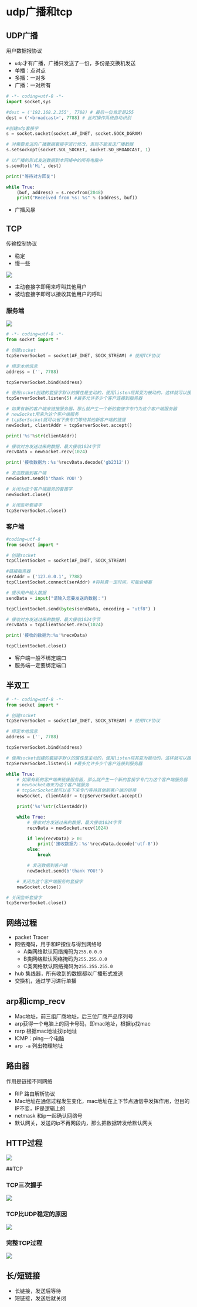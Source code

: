 # udp广播和tcp

## UDP广播

用户数据报协议

* `udp`才有广播，广播只发送了一份，多份是交换机发送
* 单播：点对点
* 多播：一对多
* 广播：一对所有

```python
# -*- coding=utf-8 -*-
import socket,sys

#dest = ('192.168.2.255', 7788) # 最后一位肯定是255
dest = ('<broadcast>', 7788) # 此时操作系统自动识别

#创建udp套接字
s = socket.socket(socket.AF_INET, socket.SOCK_DGRAM)

# 对需要发送的广播数据套接字进行修改，否则不能发送广播数据
s.setsockopt(socket.SOL_SOCKET, socket.SO_BROADCAST, 1)

# 以广播的形式发送数据到本网络中的所有电脑中
s.sendto(b'Hi', dest)

print("等待对方回复")

while True:
    (buf, address) = s.recvfrom(2048)
    print("Received from %s: %s" % (address, buf))
```

* 广播风暴

## TCP

传输控制协议

* 稳定
* 慢一些

![](./img/tcp通信.png)

* 主动套接字即用来呼叫其他用户
* 被动套接字即可以接收其他用户的呼叫

### 服务端

![](./img/socket.jpg)

````python
# -*- coding=utf-8 -*-
from socket import *

# 创建socket
tcpServerSocket = socket(AF_INET, SOCK_STREAM) # 使用TCP协议

# 绑定本地信息
address = ('', 7788)

tcpServerSocket.bind(address)

# 使用socket创建的套接字默认的属性是主动的，使用listen将其变为被动的，这样就可以接收
tcpServerSocket.listen(5) #最多允许多少个客户连接到服务器

# 如果有新的客户端来链接服务器，那么就产生一个新的套接字专门为这个客户端服务器
# newSocket用来为这个客户端服务
# tcpSerSocket就可以省下来专门等待其他新客户端的链接
newSocket, clientAddr = tcpServerSocket.accept()

print('%s'%str(clientAddr))

# 接收对方发送过来的数据，最大接收1024字节
recvData = newSocket.recv(1024)

print('接收数据为：%s'%recvData.decode('gb2312'))

# 发送数据到客户端
newSocket.send(b'thank YOU!')

# 关闭为这个客户端服务的套接字
newSocket.close()

# 关闭监听套接字
tcpServerSocket.close()
````

### 客户端

```python
#coding=utf-8
from socket import *

# 创建socket
tcpClientSocket = socket(AF_INET, SOCK_STREAM)

#链接服务器
serAddr = ('127.0.0.1', 7788)
tcpClientSocket.connect(serAddr) #将耗费一定时间，可能会堵塞

# 提示用户输入数据
sendData = input("请输入您要发送的数据：")

tcpClientSocket.send(bytes(sendData, encoding = "utf8") )

# 接收对方发送过来的数据，最大接收1024字节
recvData = tcpClientSocket.recv(1024)

print('接收的数据为:%s'%recvData)

tcpClientSocket.close()
```

* 客户端一般不绑定端口
* 服务端一定要绑定端口

## 半双工

```python
# -*- coding=utf-8 -*-
from socket import *

# 创建socket
tcpServerSocket = socket(AF_INET, SOCK_STREAM) # 使用TCP协议

# 绑定本地信息
address = ('', 7788)

tcpServerSocket.bind(address)

# 使用socket创建的套接字默认的属性是主动的，使用listen将其变为被动的，这样就可以接收
tcpServerSocket.listen(5) #最多允许多少个客户连接到服务器

while True:
    # 如果有新的客户端来链接服务器，那么就产生一个新的套接字专门为这个客户端服务器
    # newSocket用来为这个客户端服务
    # tcpSerSocket就可以省下来专门等待其他新客户端的链接
    newSocket, clientAddr = tcpServerSocket.accept()

    print('%s'%str(clientAddr))

    while True:
        # 接收对方发送过来的数据，最大接收1024字节
        recvData = newSocket.recv(1024)

        if len(recvData) > 0:
            print('接收数据为：%s'%recvData.decode('utf-8'))
        else:
            break

        # 发送数据到客户端
        newSocket.send(b'thank YOU!')

    # 关闭为这个客户端服务的套接字
    newSocket.close()

# 关闭监听套接字
tcpServerSocket.close()
```

## 网络过程

* packet Tracer
* 网络掩码，用于和IP按位与得到网络号
  * A类网络默认网络掩码为`255.0.0.0`
  * B类网络默认网络掩码为`255.255.0.0`
  * C类网络默认网络掩码为`255.255.255.0`
* hub 集线器，所有收到的数据都以广播形式发送
* 交换机，通过学习进行单播


## arp和icmp_recv

* Mac地址，前三组厂商地址，后三位厂商产品序列号
* arp获得一个电脑上的网卡号码，即mac地址，根据ip找mac
* rarp 根据mac地址找ip地址
* ICMP：ping一个电脑
* `arp -a` 列出物理地址

## 路由器

作用是链接不同网络

* RIP 路由解析协议
* Mac地址在通信过程发生变化，mac地址在上下节点通信中发挥作用，但目的IP不变，IP是逻辑上的
* netmask 和ip一起确认网络号
* 默认网关，发送的ip不再网段内，那么把数据转发给默认网关


## HTTP过程

![](./img/baidu.png)

##TCP

### TCP三次握手

![](./img/tcpthreehead.png)

### TCP比UDP稳定的原因

![](./img/tcp比udp稳定的原因.png)

### 完整TCP过程

![](./img/tcp完整过程.png)

## 长/短链接

* 长链接，发送后等待
* 短链接，发送后就关闭